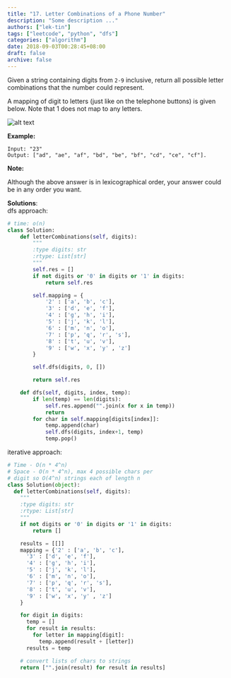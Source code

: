 ```yaml
---
title: "17. Letter Combinations of a Phone Number"
description: "Some description ..."
authors: ["lek-tin"]
tags: ["leetcode", "python", "dfs"]
categories: ["algorithm"]
date: 2018-09-03T00:28:45+08:00
draft: false
archive: false
---
```


Given a string containing digits from `2-9` inclusive, return all possible letter combinations that the number could represent.

A mapping of digit to letters (just like on the telephone buttons) is given below. Note that 1 does not map to any letters.

![alt text](http://upload.wikimedia.org/wikipedia/commons/thumb/7/73/Telephone-keypad2.svg/200px-Telephone-keypad2.svg.png "Logo Title Text 1")

**Example:**
```
Input: "23"
Output: ["ad", "ae", "af", "bd", "be", "bf", "cd", "ce", "cf"].
```
**Note:**

Although the above answer is in lexicographical order, your answer could be in any order you want.

**Solutions**:  
dfs approach:
```python
# time: o(n)
class Solution:
    def letterCombinations(self, digits):
        """
        :type digits: str
        :rtype: List[str]
        """
        self.res = []
        if not digits or '0' in digits or '1' in digits:
            return self.res

        self.mapping = {
            '2' : ['a', 'b', 'c'],
            '3' : ['d', 'e', 'f'],
            '4' : ['g', 'h', 'i'],
            '5' : ['j', 'k', 'l'],
            '6' : ['m', 'n', 'o'],
            '7' : ['p', 'q', 'r', 's'],
            '8' : ['t', 'u', 'v'],
            '9' : ['w', 'x', 'y' , 'z']
        }

        self.dfs(digits, 0, [])

        return self.res

    def dfs(self, digits, index, temp):
        if len(temp) == len(digits):
            self.res.append("".join(x for x in temp))
            return
        for char in self.mapping[digits[index]]:
            temp.append(char)
            self.dfs(digits, index+1, temp)
            temp.pop()
```
iterative approach:
```python
# Time - O(n * 4^n)
# Space - O(n * 4^n), max 4 possible chars per
# digit so O(4^n) strings each of length n
class Solution(object):
  def letterCombinations(self, digits):
    """
    :type digits: str
    :rtype: List[str]
    """
    if not digits or '0' in digits or '1' in digits:
        return []

    results = [[]]
    mapping = {'2' : ['a', 'b', 'c'],
      '3' : ['d', 'e', 'f'],
      '4' : ['g', 'h', 'i'],
      '5' : ['j', 'k', 'l'],
      '6' : ['m', 'n', 'o'],
      '7' : ['p', 'q', 'r', 's'],
      '8' : ['t', 'u', 'v'],
      '9' : ['w', 'x', 'y' , 'z']
    }

    for digit in digits:
      temp = []
      for result in results:
        for letter in mapping[digit]:
          temp.append(result + [letter])
      results = temp

    # convert lists of chars to strings
    return ["".join(result) for result in results]
```